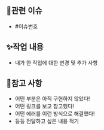 ## 🚀관련 이슈
- #이슈번호 

## ✨작업 내용
- 내가 한 작업에 대한 변경 및 추가 사항

## 📝참고 사항
- 어떤 부분은 아직 구현하지 않았다!
- 어떤 링크를 보고 참고했다!
- 어떤 에러를 이런 방식으로 해결했다!
- 등등 전달하고 싶은 내용 적기

